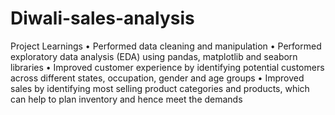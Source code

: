 # Diwali-sales-analysis
Project Learnings
• Performed data cleaning and manipulation
• Performed exploratory data analysis (EDA) using pandas, matplotlib and seaborn libraries
• Improved customer experience by identifying potential customers across different states, occupation, gender and age groups
• Improved sales by identifying most selling product categories and products, which can help to plan inventory and hence meet the demands
